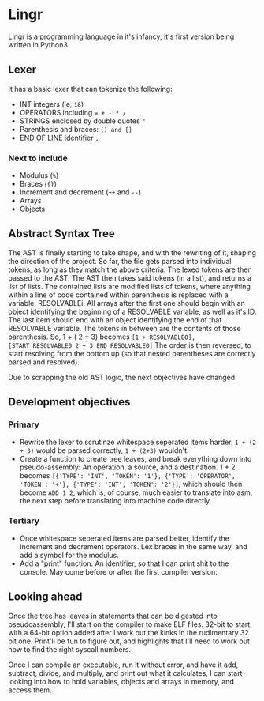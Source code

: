 # Lingr

Lingr is a programming language in it's infancy, it's first version being written in Python3. 


## Lexer 

It has a basic lexer that can tokenize the following:

+ INT integers (ie, `18`)
+ OPERATORS including `= + - * /`
+ STRINGS enclosed by double quotes `"`
+ Parenthesis and braces: `() and []` 
+ END OF LINE identifier `;`

### Next to include

+ Modulus (`%`)
+ Braces (`{}`)
+ Increment and decrement (`++` and `--`)
+ Arrays
+ Objects

## Abstract Syntax Tree

The AST is finally starting to take shape, and with the rewriting of it, shaping the direction of the project. So far, the file gets parsed into individual tokens, as long as they match the above criteria. The lexed tokens are then passed to the AST. The AST then takes said tokens (in a list), and returns a list of lists. The contained lists are modified lists of tokens, where anything within a line of code contained within parenthesis is replaced with a variable, RESOLVABLEi. All arrays after the first one should begin with an object identifying the beginning of a RESOLVABLE variable, as well as it's ID. The last item should end with an object identifying the end of that RESOLVABLE variable. The tokens in between are the contents of those parenthesis. So, 1 + ( 2 + 3) becomes `[1 + RESOLVABLE0], [START_RESOLVABLE0 2 + 3 END_RESOLVABLE0]` The order is then reversed, to start resolving from the bottom up (so that nested parentheses are correctly parsed and resolved).

Due to scrapping the old AST logic, the next objectives have changed

## Development objectives

### Primary

+ Rewrite the lexer to scrutinze whitespace seperated items harder. `1 + (2 + 3)` would be parsed correctly, `1 + (2+3)` wouldn't. 
+ Create a function to create tree leaves, and break everything down into pseudo-assembly: An operation, a source, and a destination. 1 + 2 becomes `[{'TYPE': 'INT', 'TOKEN': '1'}, {'TYPE': 'OPERATOR', 'TOKEN': '+'}, {'TYPE': 'INT', 'TOKEN': '2'}]`, which should then become `ADD 1 2`, which is, of course, much easier to translate into asm, the next step before translating into machine code directly. 

### Tertiary

+ Once whitespace seperated items are parsed better, identify the increment and decrement operators. Lex braces in the same way, and add a symbol for the modulus.
+ Add a "print" function. An identifier, so that I can print shit to the console. May come before or after the first compiler version.

## Looking ahead

Once the tree has leaves in statements that can be digested into pseudoassembly, I'll start on the compiler to make ELF files. 32-bit to start, with a 64-bit option added after I work out the kinks in the rudimentary 32 bit one. Print'll be fun to figure out, and highlights that I'll need to work out how to find the right syscall numbers. 

Once I can compile an executable, run it without error, and have it add, subtract, divide, and multiply, and print out what it calculates, I can start looking into how to hold variables, objects and arrays in memory, and access them. 
